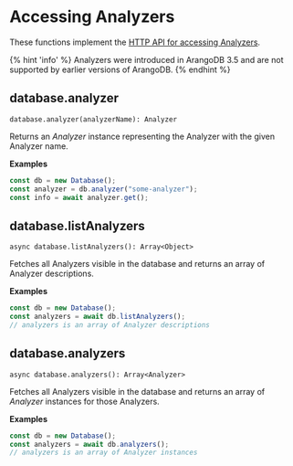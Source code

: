 # Accessing Analyzers

These functions implement the
[HTTP API for accessing Analyzers](https://www.arangodb.com/docs/stable/http/analyzers.html).

{% hint 'info' %}
Analyzers were introduced in ArangoDB 3.5 and are not supported by earlier
versions of ArangoDB.
{% endhint %}

## database.analyzer

`database.analyzer(analyzerName): Analyzer`

Returns an _Analyzer_ instance representing the Analyzer with the given Analyzer
name.

**Examples**

```js
const db = new Database();
const analyzer = db.analyzer("some-analyzer");
const info = await analyzer.get();
```

## database.listAnalyzers

`async database.listAnalyzers(): Array<Object>`

Fetches all Analyzers visible in the database and returns an array of Analyzer
descriptions.

**Examples**

```js
const db = new Database();
const analyzers = await db.listAnalyzers();
// analyzers is an array of Analyzer descriptions
```

## database.analyzers

`async database.analyzers(): Array<Analyzer>`

Fetches all Analyzers visible in the database and returns an array of _Analyzer_
instances for those Analyzers.

**Examples**

```js
const db = new Database();
const analyzers = await db.analyzers();
// analyzers is an array of Analyzer instances
```
